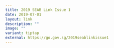 ```yaml
---
title: 2019 SEAB Link Issue 1
date: 2019-07-01
layout: link
description: ""
image: ""
variant: tiptap
external: https://go.gov.sg/2019seablinkissue1
---
```

